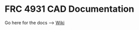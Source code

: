 # FRC 4931 CAD Documentation

Go here for the docs --> [Wiki](https://github.com/JakobSchoeberle/CAD-Documentation/wiki)
